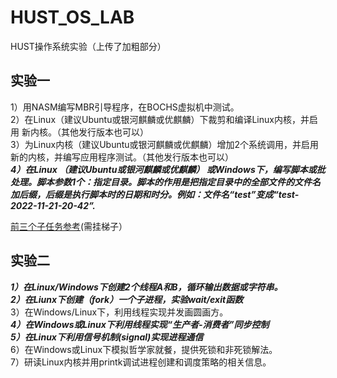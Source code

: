 # HUST_OS_LAB
HUST操作系统实验（上传了加粗部分）
## 实验一
1）用NASM编写MBR引导程序，在BOCHS虚拟机中测试。  
2）在Linux（建议Ubuntu或银河麒麟或优麒麟）下裁剪和编译Linux内核，并启用
新内核。（其他发行版本也可以）  
3）为Linux内核（建议Ubuntu或银河麒麟或优麒麟）增加2个系统调用，并启用
新的内核，并编写应用程序测试。（其他发行版本也可以）  
***4）在Linux （建议Ubuntu或银河麒麟或优麒麟） 或Windows下，编写脚本或批
处理。脚本参数1个：指定目录。脚本的作用是把指定目录中的全部文件的文件名
加后缀，后缀是执行脚本时的日期和时分。例如：文件名“test”变成“test-
2022-11-21-20-42”.***  

[前三个子任务参考](https://zhao-zhao2001.gitee.io/)(需挂梯子）
## 实验二
***1）在Linux/Windows下创建2个线程A和B，循环输出数据或字符串。  
2）在Liunx下创建（fork）一个子进程，实验wait/exit函数***  
3）在Windows/Linux下，利用线程实现并发画圆画方。   
***4）在Windows或Linux下利用线程实现“生产者-消费者”同步控制  
5）在Linux下利用信号机制(signal)实现进程通信***  
6）在Windows或Linux下模拟哲学家就餐，提供死锁和非死锁解法。  
7）研读Linux内核并用printk调试进程创建和调度策略的相关信息。  
